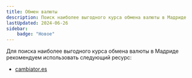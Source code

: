 ```yaml
---
title: Обмен валюты
description: Поиск наиболее выгодного курса обмена валюты в Мадриде
lastUpdated: 2024-06-26
sidebar:
    badge: "Новое"
---
```


Для поиска наиболее выгодного курса обмена валюты в Мадриде рекомендуем использовать следующий ресурс:
- [cambiator.es](https://www.cambiator.es/en/)
